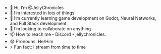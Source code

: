 - 👋 Hi, I’m @JellyChronicles
- 👀 I’m interested in lots of things
- 🌱 I’m currently learning game development on Godot, Neural Networks, and Full Stack development
- 💞️ I’m looking to collaborate on anything
- 📫 How to reach me - Discord - jellychronicles.
- 😄 Pronouns: He/Him
- ⚡ Fun fact: I stream from time to time

<!---
JellyChronicles/JellyChronicles is a ✨ special ✨ repository because its `README.md` (this file) appears on your GitHub profile.
You can click the Preview link to take a look at your changes.
--->
